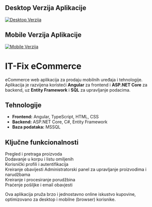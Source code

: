 ##  Desktop Verzija Aplikacije  
[![Desktop Verzija](https://img.youtube.com/vi/NN6Df27Am8s/0.jpg)](https://www.youtube.com/watch?v=NN6Df27Am8s)  

##  Mobile Verzija Aplikacije  
[![Mobile Verzija](https://img.youtube.com/vi/ApPFUNNkSqc/0.jpg)](https://www.youtube.com/watch?v=ApPFUNNkSqc)  

# IT-Fix eCommerce

eCommerce web aplikacija za prodaju mobilnih uređaja i tehnologije.  
Aplikacija je razvijena koristeći **Angular** za frontend i **ASP.NET Core** za backend, uz **Entity Framework** i **SQL** za upravljanje podacima.

##  Tehnologije  
- **Frontend:** Angular, TypeScript, HTML, CSS  
- **Backend:** ASP.NET Core, C#, Entity Framework  
- **Baza podataka:** MSSQL  

##  Ključne funkcionalnosti  
 Pregled i pretraga proizvoda  
 Dodavanje u korpu i listu omiljenih  
 Korisnički profili i autentifikacija  
 Kreiranje obavijesti
 Administratorski panel za upravljanje proizvodima i narudžbama  
 Kreiranje i procesiranje porudžbina  
 Praćenje pošiljke i email obavjesti

 Ova aplikacija pruža brzo i jednostavno online iskustvo kupovine, optimizovano za desktop i mobilne (browser) korisnike.  
